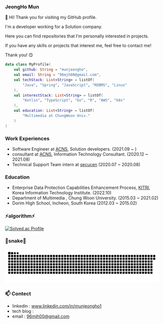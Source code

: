 <!--
**munjeongho/munjeongho** is a ✨ _special_ ✨ repository because its `README.md` (this file) appears on your GitHub profile.

Here are some ideas to get you started:

- 🔭 I’m currently working on ...
- 🌱 I’m currently learning ...
- 👯 I’m looking to collaborate on ...
- 🤔 I’m looking for help with ...
- 💬 Ask me about ...
- 📫 How to reach me: ...
- 😄 Pronouns: ...
- ⚡ Fun fact: ...
-->


### JeongHo Mun

👋 Hi! Thank you for visiting my GitHub profile.

I'm a developer working for a Solution company.

Here you can find repositories that I'm personally interested in projects.

If you have any skills or projects that interest me, feel free to contact me!

Thank you! 😊

```kotlin
data class MyProfile(
    val github: String = "munjeongho",
    val email: String = "96mjh00@gmail.com",
    val techStack: List<String> = listOf( 
        "Java", "Spring", "JavaScript", "RDBMS", "Linux" 
    ),
    val interestStack: List<String> = listOf( 
        "Kotlin", "TypeScript", "Go", "R", "AWS", "k8s" 
    ),
    val education: List<String> = listOf(
        "Multimedia at ChungWoon Univ."
    )
)
```


### Work Experiences
* Software Engineer at [ACNS](https://www.acns.co.kr/), Solution developers. (2021.09 ~ )
* consultant at [ACNS](https://www.acns.co.kr/), Information Technology Consultant. (2020.12 ~ 2021.08)
* Technical Support Team intern at [secucen](http://www.secucen.com/) (2020.07 ~ 2020.08)

### Education
* Enterprise Data Protection Capabilities Enhancement Process, [KITRI](https://www.kitri.re.kr/kitri/main/main.web), Korea Information Technology Institute. (2022.10)
* Department of Multimedia , Chung Woon University. (2015.03 ~ 2021.02)
* Dorim High School, Incheon, South Korea (2012.03 ~ 2015.02)

### ⚡algorithm⚡
[![Solved.ac Profile](http://mazassumnida.wtf/api/v2/generate_badge?boj=wjdghqkenr)](https://solved.ac/wjdghqkenr/)

### 🐍snake🐍
<picture>
    <source
    media="(prefers-color-scheme: dark)"
    srcset="https://raw.githubusercontent.com/munjeongho/munjeongho/output/github-snake-dark.svg"
  />
  <source
    media="(prefers-color-scheme: light)"
    srcset="https://raw.githubusercontent.com/munjeongho/munjeongho/output/github-snake.svg"
  />
  <img
    alt="github contribution grid snake animation"
    src="https://raw.githubusercontent.com/munjeongho/munjeongho/output/github-snake.svg"
  />
</picture>

### 📫 Contect
- linkedin : www.linkedin.com/in/munjeongho1
- tech blog :
- email : 96mjh00@gmail.com

<!--
[![Hits](https://hits.seeyoufarm.com/api/count/incr/badge.svg?url=https%3A%2F%2Fgithub.com%2Fmunjeongho&count_bg=%23CCCCCC&title_bg=%23AC0000&icon=&icon_color=%23EA6262&title=hits&edge_flat=false)](https://hits.seeyoufarm.com)
-->

